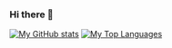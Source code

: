 ### Hi there 👋

<!--
**Eruanne2/Eruanne2** is a ✨ _special_ ✨ repository because its `README.md` (this file) appears on your GitHub profile.

Here are some ideas to get you started:

- 🔭 I’m currently working on ...
- 🌱 I’m currently learning ...
- 👯 I’m looking to collaborate on ...
- 🤔 I’m looking for help with ...
- 💬 Ask me about ...
- 📫 How to reach me: ...
- 😄 Pronouns: ...
- ⚡ Fun fact: ...
-->


[![My GitHub stats](https://github-readme-stats.vercel.app/api?username=Eruanne2)](https://github.com/Eruanne2/github-readme-stats)
[![My Top Languages](https://github-readme-stats.vercel.app/api/top-langs/?username=Eruanne2)](https://github.com/Eruanne2/github-readme-stats)
